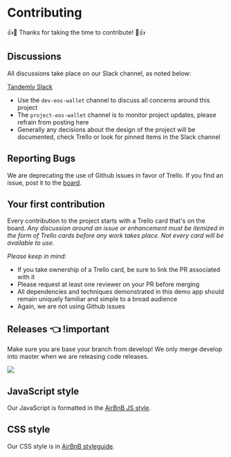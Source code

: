 # Contributing

:+1::tada: Thanks for taking the time to contribute! :tada::+1:

## Discussions

All discussions take place on our Slack channel, as noted below:

[Tandemly Slack](https://tandemly.slack.com)

* Use the `dev-eos-wallet` channel to discuss all concerns around this project
* The `project-eos-wallet` channel is to monitor project updates, please refrain from posting here
* Generally any decisions about the design of the project will be documented, check Trello or look for pinned items in the Slack channel

## Reporting Bugs

We are deprecating the use of Github issues in favor of Trello. If you find an issue, post it to the [board](https://trello.com/c/X4P2y40U/12-api-layer).

## Your first contribution

Every contribution to the project starts with a Trello card that's on the board. _Any discussion around an issue or enhancement must be itemized in the form of Trello cards before any work takes place. Not every card will be available to use._

*Please keep in mind:*

  * If you take ownership of a Trello card, be sure to link the PR associated with it
  * Please request at least one reviewer on your PR before merging
  * All dependencies and techniques demonstrated in this demo app should remain uniquely familiar and simple to a broad audience
  * Again, we are not using Github issues

## Releases :point_left: !important

Make sure you are base your branch from develop! We only merge develop into master when we are releasing code releases.

![](https://user-images.githubusercontent.com/1743355/29464834-cf9a291c-83fc-11e7-9d98-0434fb1aab27.png)

## JavaScript style

Our JavaScript is formatted in the [AirBnB JS style](https://github.com/airbnb/javascript).

## CSS style

Our CSS style is in [AirBnB styleguide](https://github.com/airbnb/css).

